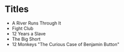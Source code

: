 # Titles

- A River Runs Through It
- Fight Club
- 12 Years a Slave
- The Big Short
- 12 Monkeys
"The Curious Case of Benjamin Button" 
